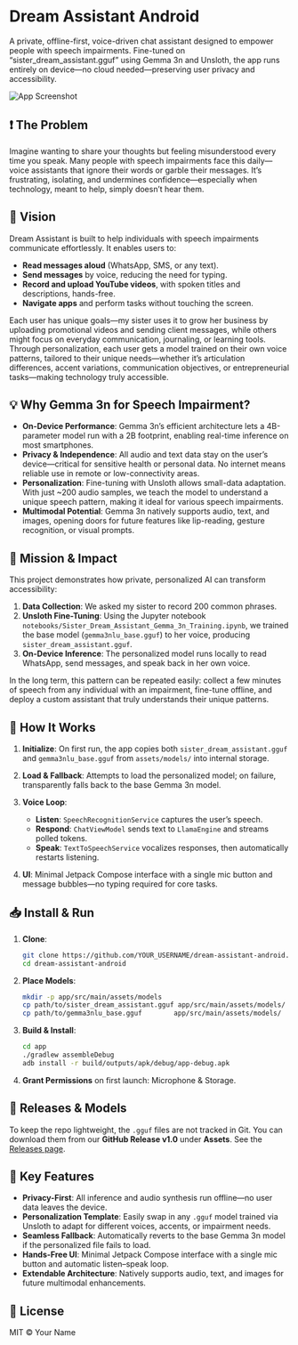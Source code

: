 # Dream Assistant Android

A private, offline-first, voice-driven chat assistant designed to empower people with speech impairments. Fine-tuned on “sister\_dream\_assistant.gguf” using Gemma 3n and Unsloth, the app runs entirely on device—no cloud needed—preserving user privacy and accessibility.

![App Screenshot](docs/screenshot.png)

## ❗ The Problem

Imagine wanting to share your thoughts but feeling misunderstood every time you speak. Many people with speech impairments face this daily—voice assistants that ignore their words or garble their messages. It’s frustrating, isolating, and undermines confidence—especially when technology, meant to help, simply doesn’t hear them.

## 🌟 Vision

Dream Assistant is built to help individuals with speech impairments communicate effortlessly. It enables users to:

* **Read messages aloud** (WhatsApp, SMS, or any text).
* **Send messages** by voice, reducing the need for typing.
* **Record and upload YouTube videos**, with spoken titles and descriptions, hands-free.
* **Navigate apps** and perform tasks without touching the screen.

Each user has unique goals—my sister uses it to grow her business by uploading promotional videos and sending client messages, while others might focus on everyday communication, journaling, or learning tools. Through personalization, each user gets a model trained on their own voice patterns, tailored to their unique needs—whether it’s articulation differences, accent variations, communication objectives, or entrepreneurial tasks—making technology truly accessible.

## 💡 Why Gemma 3n for Speech Impairment?

* **On-Device Performance**: Gemma 3n’s efficient architecture lets a 4B-parameter model run with a 2B footprint, enabling real-time inference on most smartphones.
* **Privacy & Independence**: All audio and text data stay on the user’s device—critical for sensitive health or personal data. No internet means reliable use in remote or low-connectivity areas.
* **Personalization**: Fine-tuning with Unsloth allows small-data adaptation. With just \~200 audio samples, we teach the model to understand a unique speech pattern, making it ideal for various speech impairments.
* **Multimodal Potential**: Gemma 3n natively supports audio, text, and images, opening doors for future features like lip-reading, gesture recognition, or visual prompts.

## 🚀 Mission & Impact

This project demonstrates how private, personalized AI can transform accessibility:

1. **Data Collection**: We asked my sister to record 200 common phrases.
2. **Unsloth Fine-Tuning**: Using the Jupyter notebook `notebooks/Sister_Dream_Assistant_Gemma_3n_Training.ipynb`, we trained the base model (`gemma3nlu_base.gguf`) to her voice, producing `sister_dream_assistant.gguf`.
3. **On-Device Inference**: The personalized model runs locally to read WhatsApp, send messages, and speak back in her own voice.

In the long term, this pattern can be repeated easily: collect a few minutes of speech from any individual with an impairment, fine-tune offline, and deploy a custom assistant that truly understands their unique patterns.

## 🔧 How It Works

1. **Initialize**: On first run, the app copies both `sister_dream_assistant.gguf` and `gemma3nlu_base.gguf` from `assets/models/` into internal storage.
2. **Load & Fallback**: Attempts to load the personalized model; on failure, transparently falls back to the base Gemma 3n model.
3. **Voice Loop**:

   * **Listen**: `SpeechRecognitionService` captures the user’s speech.
   * **Respond**: `ChatViewModel` sends text to `LlamaEngine` and streams polled tokens.
   * **Speak**: `TextToSpeechService` vocalizes responses, then automatically restarts listening.
4. **UI**: Minimal Jetpack Compose interface with a single mic button and message bubbles—no typing required for core tasks.

## 📥 Install & Run

1. **Clone**:

   ```bash
   git clone https://github.com/YOUR_USERNAME/dream-assistant-android.git
   cd dream-assistant-android
   ```
2. **Place Models**:

   ```bash
   mkdir -p app/src/main/assets/models
   cp path/to/sister_dream_assistant.gguf app/src/main/assets/models/
   cp path/to/gemma3nlu_base.gguf        app/src/main/assets/models/
   ```
3. **Build & Install**:

   ```bash
   cd app
   ./gradlew assembleDebug
   adb install -r build/outputs/apk/debug/app-debug.apk
   ```
4. **Grant Permissions** on first launch: Microphone & Storage.

## 📄 Releases & Models

To keep the repo lightweight, the `.gguf` files are not tracked in Git. You can download them from our **GitHub Release v1.0** under **Assets**. See the [Releases page](https://github.com/YOUR_USERNAME/dream-assistant-android/releases).

## 🚀 Key Features

* **Privacy-First**: All inference and audio synthesis run offline—no user data leaves the device.
* **Personalization Template**: Easily swap in any `.gguf` model trained via Unsloth to adapt for different voices, accents, or impairment needs.
* **Seamless Fallback**: Automatically reverts to the base Gemma 3n model if the personalized file fails to load.
* **Hands-Free UI**: Minimal Jetpack Compose interface with a single mic button and automatic listen–speak loop.
* **Extendable Architecture**: Natively supports audio, text, and images for future multimodal enhancements.

## 📝 License

MIT © Your Name
